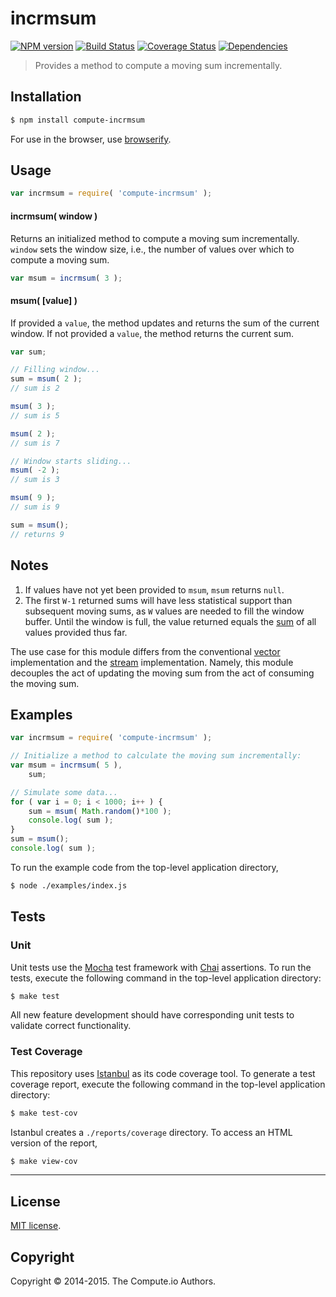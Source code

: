 incrmsum
===
[![NPM version][npm-image]][npm-url] [![Build Status][travis-image]][travis-url] [![Coverage Status][coveralls-image]][coveralls-url] [![Dependencies][dependencies-image]][dependencies-url]

> Provides a method to compute a moving sum incrementally.


## Installation

``` bash
$ npm install compute-incrmsum
```

For use in the browser, use [browserify](https://github.com/substack/node-browserify).


## Usage

``` javascript
var incrmsum = require( 'compute-incrmsum' );
```

#### incrmsum( window )

Returns an initialized method to compute a moving sum incrementally. `window` sets the window size, i.e., the number of values over which to compute a moving sum.

``` javascript
var msum = incrmsum( 3 );
```

#### msum( [value] )

If provided a `value`, the method updates and returns the sum of the current window. If not provided a `value`, the method returns the current sum.

``` javascript
var sum;

// Filling window...
sum = msum( 2 );
// sum is 2

msum( 3 );
// sum is 5

msum( 2 );
// sum is 7

// Window starts sliding...
msum( -2 );
// sum is 3

msum( 9 );
// sum is 9

sum = msum();
// returns 9
```


## Notes

1. 	If values have not yet been provided to `msum`, `msum` returns `null`.
1. 	The first `W-1` returned sums will have less statistical support than subsequent moving sums, as `W` values are needed to fill the window buffer. Until the window is full, the value returned equals the [sum](https://github.com/compute-io/sum) of all values provided thus far.

The use case for this module differs from the conventional [vector](https://github.com/compute-io/msum) implementation and the [stream](https://github.com/flow-io/) implementation. Namely, this module decouples the act of updating the moving sum from the act of consuming the moving sum.



## Examples

``` javascript
var incrmsum = require( 'compute-incrmsum' );

// Initialize a method to calculate the moving sum incrementally:
var msum = incrmsum( 5 ),
	sum;

// Simulate some data...
for ( var i = 0; i < 1000; i++ ) {
	sum = msum( Math.random()*100 );
	console.log( sum );
}
sum = msum();
console.log( sum );
```

To run the example code from the top-level application directory,

``` bash
$ node ./examples/index.js
```


## Tests

### Unit

Unit tests use the [Mocha](http://mochajs.org/) test framework with [Chai](http://chaijs.com) assertions. To run the tests, execute the following command in the top-level application directory:

``` bash
$ make test
```

All new feature development should have corresponding unit tests to validate correct functionality.


### Test Coverage

This repository uses [Istanbul](https://github.com/gotwarlost/istanbul) as its code coverage tool. To generate a test coverage report, execute the following command in the top-level application directory:

``` bash
$ make test-cov
```

Istanbul creates a `./reports/coverage` directory. To access an HTML version of the report,

``` bash
$ make view-cov
```


---
## License

[MIT license](http://opensource.org/licenses/MIT).


## Copyright

Copyright &copy; 2014-2015. The Compute.io Authors.



[npm-image]: http://img.shields.io/npm/v/compute-incrmsum.svg
[npm-url]: https://npmjs.org/package/compute-incrmsum

[travis-image]: http://img.shields.io/travis/compute-io/incrmsum/master.svg
[travis-url]: https://travis-ci.org/compute-io/incrmsum

[coveralls-image]: https://img.shields.io/coveralls/compute-io/incrmsum/master.svg
[coveralls-url]: https://coveralls.io/r/compute-io/incrmsum?branch=master

[dependencies-image]: http://img.shields.io/david/compute-io/incrmsum.svg
[dependencies-url]: https://david-dm.org/compute-io/incrmsum

[dev-dependencies-image]: http://img.shields.io/david/dev/compute-io/incrmsum.svg
[dev-dependencies-url]: https://david-dm.org/dev/compute-io/incrmsum

[github-issues-image]: http://img.shields.io/github/issues/compute-io/incrmsum.svg
[github-issues-url]: https://github.com/compute-io/incrmsum/issues
